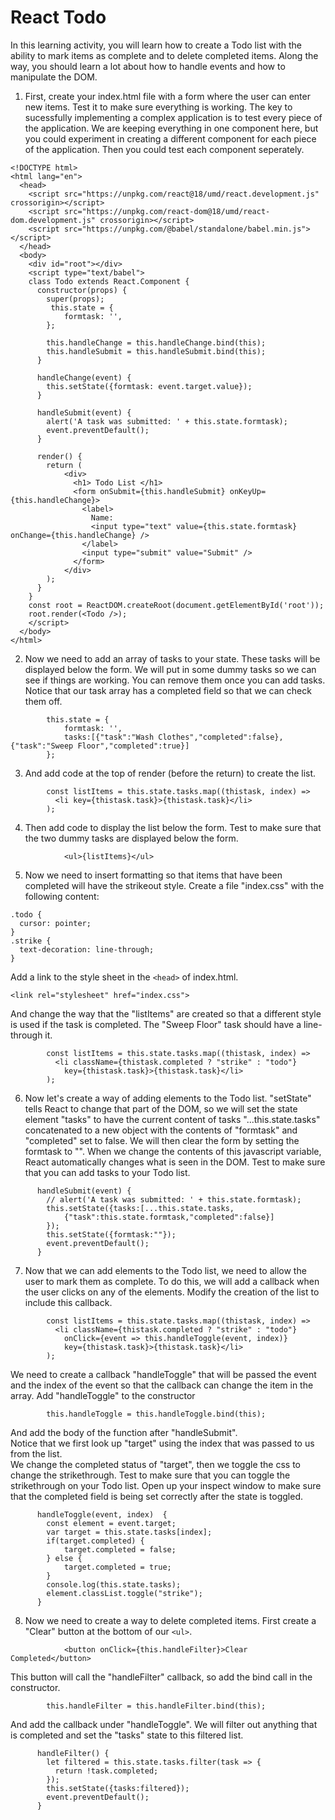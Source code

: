 # React Todo

In this learning activity, you will learn how to create a Todo list with the ability to mark items as complete and to delete completed items.  Along the way, you should learn a lot about how to handle events and how to manipulate the DOM.

1. First, create your index.html file with a form where the user can enter new items.  Test it to make sure everything is working.  The key to sucessfully implementing a complex application is to test every piece of the application.  We are keeping everything in one component here, but you could experiment in creating a different component for each piece of the application. Then you could test each component seperately.
```
<!DOCTYPE html>
<html lang="en">
  <head>
    <script src="https://unpkg.com/react@18/umd/react.development.js" crossorigin></script>
    <script src="https://unpkg.com/react-dom@18/umd/react-dom.development.js" crossorigin></script>
    <script src="https://unpkg.com/@babel/standalone/babel.min.js"></script>
  </head>
  <body>
    <div id="root"></div>
    <script type="text/babel">  
    class Todo extends React.Component {
      constructor(props) {
        super(props);
         this.state = {
            formtask: '', 
        };
    
        this.handleChange = this.handleChange.bind(this);
        this.handleSubmit = this.handleSubmit.bind(this);
      }
    
      handleChange(event) {
        this.setState({formtask: event.target.value});
      }
    
      handleSubmit(event) {
        alert('A task was submitted: ' + this.state.formtask);
        event.preventDefault();
      }
    
      render() {
        return (
            <div>
              <h1> Todo List </h1>
              <form onSubmit={this.handleSubmit} onKeyUp={this.handleChange}>
                <label>
                  Name:
                  <input type="text" value={this.state.formtask} onChange={this.handleChange} />
                </label>
                <input type="submit" value="Submit" />
              </form>
            </div>
        );
      }
    }
    const root = ReactDOM.createRoot(document.getElementById('root'));
    root.render(<Todo />);
    </script>
  </body>
</html>
```

2. Now we need to add an array of tasks to your state. These tasks will be displayed below the form.  We will put in some dummy tasks so we can see if things are working.  You can remove them once you can add tasks.  Notice that our task array has a completed field so that we can check them off.

```
        this.state = {
            formtask: '', 
            tasks:[{"task":"Wash Clothes","completed":false},{"task":"Sweep Floor","completed":true}]
        };
```
3. And add code at the top of render (before the return) to create the list.  
```
        const listItems = this.state.tasks.map((thistask, index) => 
          <li key={thistask.task}>{thistask.task}</li>
        );
```
4. Then add code to display the list below the form.  Test to make sure that the two dummy tasks are displayed below the form.
```
            <ul>{listItems}</ul>
```
5. Now we need to insert formatting so that items that have been completed will have the strikeout style.  Create a file "index.css" with the following content:
```
.todo {
  cursor: pointer;
}
.strike {
  text-decoration: line-through;
}
```
Add a link to the style sheet in the ```<head>``` of index.html.
```
<link rel="stylesheet" href="index.css">
```
And change the way that the "listItems" are created so that a different style is used if the task is completed.  The "Sweep Floor" task should have a line-through it.
```
        const listItems = this.state.tasks.map((thistask, index) => 
          <li className={thistask.completed ? "strike" : "todo"} 
            key={thistask.task}>{thistask.task}</li>
        );
```
6. Now let's create a way of adding elements to the Todo list.  "setState" tells React to change that part of the DOM, so we will set the state element "tasks" to have the current content of tasks "...this.state.tasks" concatenated to a new object with the contents of "formtask" and "completed" set to false.  We will then clear the form by setting the formtask to "".  When we change the contents of this javascript variable, React automatically changes what is seen in the DOM.  Test to make sure that you can add tasks to your Todo list.
```
      handleSubmit(event) {
        // alert('A task was submitted: ' + this.state.formtask);
        this.setState({tasks:[...this.state.tasks, 
            {"task":this.state.formtask,"completed":false}]
        });
        this.setState({formtask:""});
        event.preventDefault();
      }
```
7. Now that we can add elements to the Todo list, we need to allow the user to mark them as complete.  To do this, we will add a callback when the user clicks on any of the elements.  Modify the creation of the list to include this callback.
```
        const listItems = this.state.tasks.map((thistask, index) => 
          <li className={thistask.completed ? "strike" : "todo"} 
            onClick={event => this.handleToggle(event, index)}
            key={thistask.task}>{thistask.task}</li>
        );
```
We need to create a callback "handleToggle" that will be passed the event and the index of the event so that the callback can change the item in the array.  Add "handleToggle" to the constructor
```
        this.handleToggle = this.handleToggle.bind(this);
```
And add the body of the function after "handleSubmit".  
Notice that we first look up "target" using the index that was passed to us from the list.  
We change the completed status of "target", then we toggle the css to change the strikethrough.  Test to make sure that you can toggle the strikethrough on your Todo list.  Open up your inspect window to make sure that the completed field is being set correctly after the state is toggled.
```
      handleToggle(event, index)  {
        const element = event.target;
        var target = this.state.tasks[index];
        if(target.completed) {
            target.completed = false;
        } else {
            target.completed = true;
        }
        console.log(this.state.tasks);
        element.classList.toggle("strike");
      }
```
8. Now we need to create a way to delete completed items.  First create a "Clear" button at the bottom of our ```<ul>```.
```
            <button onClick={this.handleFilter}>Clear Completed</button>
```
This button will call the "handleFilter" callback, so add the bind call in the constructor.
```
        this.handleFilter = this.handleFilter.bind(this);
```
And add the callback under "handleToggle".  We will filter out anything that is completed and set the "tasks" state to this filtered list.
```
      handleFilter() {
        let filtered = this.state.tasks.filter(task => {
          return !task.completed;
        });
        this.setState({tasks:filtered});
        event.preventDefault();
      }    
```
